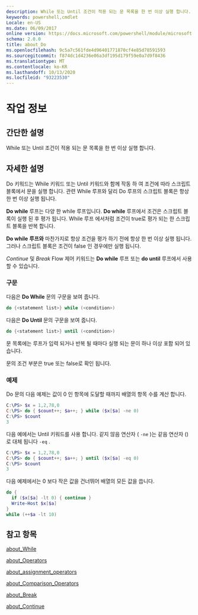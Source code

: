 ```yaml
---
description: While 또는 Until 조건이 적용 되는 문 목록을 한 번 이상 실행 합니다.
keywords: powershell,cmdlet
Locale: en-US
ms.date: 06/09/2017
online version: https://docs.microsoft.com/powershell/module/microsoft.powershell.core/about/about_do?view=powershell-5.1&WT.mc_id=ps-gethelp
schema: 2.0.0
title: about_Do
ms.openlocfilehash: 9c5a7c561fde4d96401771870cf4e85d78591593
ms.sourcegitcommit: f874dc1d4236e06a3df195d179f59e0a7d9f8436
ms.translationtype: MT
ms.contentlocale: ko-KR
ms.lasthandoff: 10/13/2020
ms.locfileid: "93223530"
---
```

# <a name="about-do"></a>작업 정보

## <a name="short-description"></a>간단한 설명

While 또는 Until 조건이 적용 되는 문 목록을 한 번 이상 실행 합니다.

## <a name="long-description"></a>자세한 설명

Do 키워드는 While 키워드 또는 Until 키워드와 함께 작동 하 여 조건에 따라 스크립트 블록에서 문을 실행 합니다. 관련 While 루프와 달리 Do 루프의 스크립트 블록은 항상 한 번 이상 실행 됩니다.

**Do while** 루프는 다양 한 while 루프입니다. **Do while** 루프에서 조건은 스크립트 블록이 실행 된 후 평가 됩니다. While 루프 에서처럼 조건이 true로 평가 되는 한 스크립트 블록을 반복 합니다.

**Do while** **루프와** 마찬가지로 항상 조건을 평가 하기 전에 항상 한 번 이상 실행 됩니다. 그러나 스크립트 블록은 조건이 false 인 경우에만 실행 됩니다.

*Continue* 및 *Break* Flow 제어 키워드는 **Do while** 루프 또는 **do until** 루프에서 사용할 수 있습니다.

### <a name="syntax"></a>구문

다음은 **Do While** 문의 구문을 보여 줍니다.

```powershell
do {<statement list>} while (<condition>)
```

다음은 **Do Until** 문의 구문을 보여 줍니다.

```powershell
do {<statement list>} until (<condition>)
```

문 목록에는 루프가 입력 되거나 반복 될 때마다 실행 되는 문이 하나 이상 포함 되어 있습니다.

문의 조건 부분은 true 또는 false로 확인 됩니다.

### <a name="example"></a>예제

Do 문의 다음 예제는 값이 0 인 항목에 도달할 때까지 배열의 항목 수를 계산 합니다.

```powershell
C:\PS> $x = 1,2,78,0
C:\PS> do { $count++; $a++; } while ($x[$a] -ne 0)
C:\PS> $count
3
```

다음 예에서는 Until 키워드를 사용 합니다. 같지 않음 연산자 ( `-ne` )는 같음 연산자 ()로 대체 됩니다 `-eq` .

```powershell
C:\PS> $x = 1,2,78,0
C:\PS> do { $count++; $a++; } until ($x[$a] -eq 0)
C:\PS> $count
3
```

다음 예제에서는 0 보다 작은 값을 건너뛰어 배열의 모든 값을 씁니다.

```powershell
do {
  if ($x[$a] -lt 0) { continue }
  Write-Host $x[$a]
}
while (++$a -lt 10)
```

## <a name="see-also"></a>참고 항목

[about_While](about_While.md)

[about_Operators](about_Operators.md)

[about_assignment_operators](about_Assignment_Operators.md)

[about_Comparison_Operators](about_Comparison_Operators.md)

[about_Break](about_Break.md)

[about_Continue](about_Continue.md)
